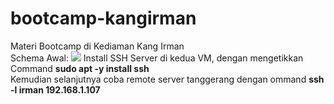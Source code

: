 # bootcamp-kangirman
Materi Bootcamp di Kediaman Kang Irman<br>
Schema Awal:
<img src="https://github.com/north-d/bootcamp-kangirman/blob/master/bootcamp-kangirman.png">
Install SSH Server di kedua VM, dengan mengetikkan Command <b>sudo apt -y install ssh</b>
<br>
Kemudian selanjutnya coba remote server tanggerang dengan ommand <b>ssh -l irman 192.168.1.107</b>
